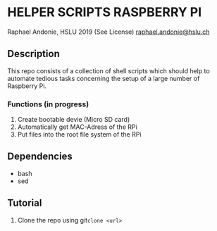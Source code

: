 # HELPER SCRIPTS RASPBERRY PI
Raphael Andonie, HSLU 2019 (See License)
<raphael.andonie@hslu.ch>

## Description
This repo consists of a collection of shell scripts which should help to automate tedious tasks concerning the setup of a large number of Raspberry Pi.

### Functions (in progress)
1. Create bootable devie (Micro SD card)
2. Automatically get MAC-Adress of the RPi
3. Put files into the root file system of the RPi

## Dependencies
- bash
- sed

## Tutorial
1. Clone the repo using git`clone <url>`
